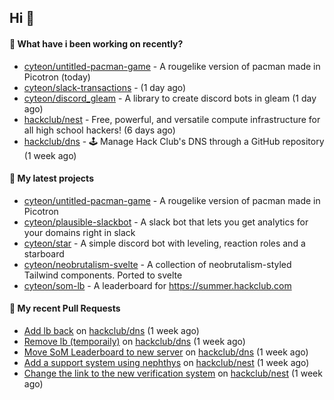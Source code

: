 ## Hi 👋

#### 👀 What have i been working on recently?

- [cyteon/untitled-pacman-game](https://github.com/cyteon/untitled-pacman-game) - A rougelike version of pacman made in Picotron (today)
- [cyteon/slack-transactions](https://github.com/cyteon/slack-transactions) -  (1 day ago)
- [cyteon/discord_gleam](https://github.com/cyteon/discord_gleam) - A library to create discord bots in gleam (1 day ago)
- [hackclub/nest](https://github.com/hackclub/nest) - Free, powerful, and versatile compute infrastructure for all high school hackers! (6 days ago)
- [hackclub/dns](https://github.com/hackclub/dns) - 🕹 Manage Hack Club's DNS through a GitHub repository (1 week ago)

#### 🌱 My latest projects

- [cyteon/untitled-pacman-game](https://github.com/cyteon/untitled-pacman-game) - A rougelike version of pacman made in Picotron
- [cyteon/plausible-slackbot](https://github.com/cyteon/plausible-slackbot) - A slack bot that lets you get analytics for your domains right in slack
- [cyteon/star](https://github.com/cyteon/star) - A simple discord bot with leveling, reaction roles and a starboard
- [cyteon/neobrutalism-svelte](https://github.com/cyteon/neobrutalism-svelte) - A collection of neobrutalism-styled Tailwind components. Ported to svelte
- [cyteon/som-lb](https://github.com/cyteon/som-lb) - A leaderboard for https://summer.hackclub.com

#### 🔨 My recent Pull Requests

- [Add lb back](https://github.com/hackclub/dns/pull/1910) on [hackclub/dns](https://github.com/hackclub/dns) (1 week ago)
- [Remove lb (temporaily)](https://github.com/hackclub/dns/pull/1909) on [hackclub/dns](https://github.com/hackclub/dns) (1 week ago)
- [Move SoM Leaderboard to new server](https://github.com/hackclub/dns/pull/1908) on [hackclub/dns](https://github.com/hackclub/dns) (1 week ago)
- [Add a support system using nephthys](https://github.com/hackclub/nest/pull/130) on [hackclub/nest](https://github.com/hackclub/nest) (1 week ago)
- [Change the link to the new verification system](https://github.com/hackclub/nest/pull/129) on [hackclub/nest](https://github.com/hackclub/nest) (1 week ago)
